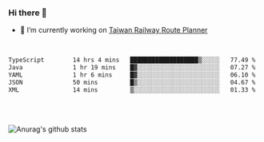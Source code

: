 ### Hi there 👋

- 🔭 I’m currently working on [Taiwan Railway Route Planner](https://github.com/Taiwan-Railway-Route-Planner)

<br/>

<!--START_SECTION:waka-->

```txt
TypeScript        14 hrs 4 mins   ███████████████████▒░░░░░   77.49 %
Java              1 hr 19 mins    █▓░░░░░░░░░░░░░░░░░░░░░░░   07.27 %
YAML              1 hr 6 mins     █▓░░░░░░░░░░░░░░░░░░░░░░░   06.10 %
JSON              50 mins         █▒░░░░░░░░░░░░░░░░░░░░░░░   04.67 %
XML               14 mins         ▒░░░░░░░░░░░░░░░░░░░░░░░░   01.33 %
```

<!--END_SECTION:waka-->

<br/>
<br/>

![Anurag's github stats](https://github-readme-stats.vercel.app/api?username=DepickereSven&show_icons=true&theme=tokyonight)



<!--
**DepickereSven/DepickereSven** is a ✨ _special_ ✨ repository because its `README.md` (this file) appears on your GitHub profile.

Here are some ideas to get you started:

- 🔭 I’m currently working on ...
- 🌱 I’m currently learning ...
- 👯 I’m looking to collaborate on ...
- 🤔 I’m looking for help with ...
- 💬 Ask me about ...
- 📫 How to reach me: ...
- 😄 Pronouns: ...
- ⚡ Fun fact: ...
-->
